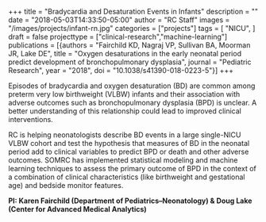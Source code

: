 +++
title = "Bradycardia and Desaturation Events in Infants"
description = ""
date = "2018-05-03T14:33:50-05:00"
author = "RC Staff"
images = "/images/projects/infant-rn.jpg"
categories = ["projects"]
tags = [
    "NICU",
]
draft = false
projecttype = ["clinical-research","machine-learning"]
publications = [{authors = "Fairchild KD, Nagraj VP, Sullivan BA, Moorman JR, Lake DE", title = "Oxygen desaturations in the early neonatal period predict development of bronchopulmonary dysplasia", journal = "Pediatric Research", year = "2018", doi = "10.1038/s41390-018-0223-5"}]
+++

Episodes of bradycardia and oxygen desaturation (BD) are common among preterm very low birthweight (VLBW) infants and their association with adverse outcomes such as bronchopulmonary dysplasia (BPD) is unclear. A better understanding of this relationship could lead to improved clinical interventions.

RC is helping neonatologists describe BD events in a large single-NICU VLBW cohort and test the hypothesis that measures of BD in the neonatal period add to clinical variables to predict BPD or death and other adverse outcomes. SOMRC has implemented statistical modeling and machine learning techniques to assess the primary outcome of BPD in the context of a combination of clinical characteristics (like birthweight and gestational age) and bedside monitor features.

**PI: Karen Fairchild (Department of Pediatrics–Neonatology) & Doug Lake (Center for Advanced Medical Analytics)**
